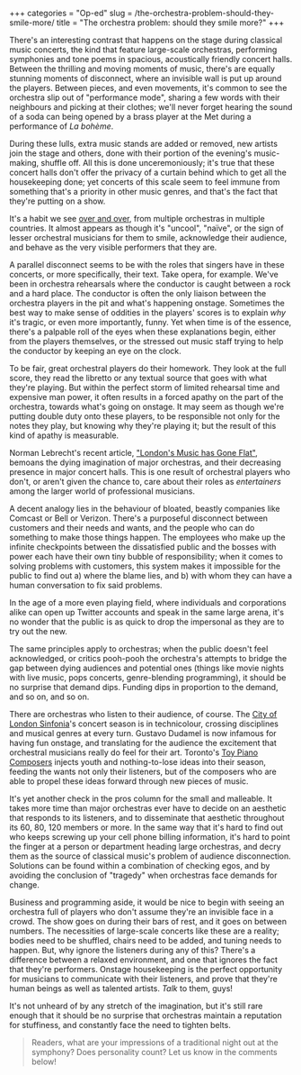 +++
categories = "Op-ed"
slug = /the-orchestra-problem-should-they-smile-more/
title = "The orchestra problem: should they smile more?"
+++

There's an interesting contrast that happens on the stage during classical music concerts, the kind that feature large-scale orchestras, performing symphonies and tone poems in spacious, acoustically friendly concert halls. Between the thrilling and moving moments of music, there's are equally stunning moments of disconnect, where an invisible wall is put up around the players. Between pieces, and even movements, it's common to see the orchestra slip out of "performance mode", sharing a few words with their neighbours and picking at their clothes; we'll never forget hearing the sound of a soda can being opened by a brass player at the Met during a performance of *La bohème*. 

During these lulls, extra music stands are added or removed, new artists join the stage and others, done with their portion of the evening's music-making, shuffle off. All this is done unceremoniously; it's true that these concert halls don't offer the privacy of a curtain behind which to get all the housekeeping done; yet concerts of this scale seem to feel immune from something that's a priority in other music genres, and that's the fact that they're putting on a show.

It's a habit we see [over and over](/putting-on-show-instrumentalists/), from multiple orchestras in multiple countries. It almost appears as though it's "uncool", "naïve", or the sign of lesser orchestral musicians for them to smile, acknowledge their audience, and behave as the very visible performers that they are.

A parallel disconnect seems to be with the roles that singers have in these concerts, or more specifically, their text. Take opera, for example. We've been in orchestra rehearsals where the conductor is caught between a rock and a hard place. The conductor is often the only liaison between the orchestra players in the pit and what's happening onstage. Sometimes the best way to make sense of oddities in the players' scores is to explain *why* it's tragic, or even more importantly, funny. Yet when time is of the essence, there's a palpable roll of the eyes when these explanations begin, either from the players themselves, or the stressed out music staff trying to help the conductor by keeping an eye on the clock. 

To be fair, great orchestral players do their homework. They look at the full score, they read the libretto or any textual source that goes with what they're playing. But within the perfect storm of limited rehearsal time and expensive man power, it often results in a forced apathy on the part of the orchestra, towards what's going on onstage. It may seem as though we're putting double duty onto these players, to be responsible not only for the notes they play, but knowing why they're playing it; but the result of this kind of apathy is measurable.

Norman Lebrecht's recent article, ["London's Music has Gone Flat"](http://standpointmag.co.uk/music-april-2016-norman-lebrecht-london-orchestras-gone-flat), bemoans the dying imagination of major orchestras, and their decreasing presence in major concert halls. This is one result of orchestral players who don't, or aren't given the chance to, care about their roles as *entertainers* among the larger world of professional musicians.

A decent analogy lies in the behaviour of bloated, beastly companies like Comcast or Bell or Verizon. There's a purposeful disconnect between customers and their needs and wants, and the people who can do something to make those things happen. The employees who make up the infinite checkpoints between the dissatisfied public and the bosses with power each have their own tiny bubble of responsibility; when it comes to solving problems with customers, this system makes it impossible for the public to find out a) where the blame lies, and b) with whom they can have a human conversation to fix said problems.

In the age of a more even playing field, where individuals and corporations alike can open up Twitter accounts and speak in the same large arena, it's no wonder that the public is as quick to drop the impersonal as they are to try out the new.

The same principles apply to orchestras; when the public doesn't feel acknowledged, or critics pooh-pooh the orchestra's attempts to bridge the gap between dying audiences and potential ones (things like movie nights with live music, pops concerts, genre-blending programming), it should be no surprise that demand dips. Funding dips in proportion to the demand, and so on, and so on.

There are orchestras who listen to their audience, of course. The [City of London Sinfonia](https://cityoflondonsinfonia.co.uk/)'s concert season is in technicolour, crossing disciplines and musical genres at every turn. Gustavo Dudamel is now infamous for having fun onstage, and translating for the audience the excitement that orchestral musicians really do feel for their art. Toronto's [Toy Piano Composers](http://toypianocomposers.com/Toy_Piano_Composers/about.html) injects youth and nothing-to-lose ideas into their season, feeding the wants not only their listeners, but of the composers who are able to propel these ideas forward through new pieces of music.

It's yet another check in the pros column for the small and malleable. It takes more time than major orchestras ever have to decide on an aesthetic that responds to its listeners, and to disseminate that aesthetic throughout its 60, 80, 120 members or more. In the same way that it's hard to find out who keeps screwing up your cell phone billing information, it's hard to point the finger at a person or department heading large orchestras, and decry them as the source of classical music's problem of audience disconnection. Solutions can be found within a combination of checking egos, and by avoiding the conclusion of "tragedy" when orchestras face demands for change. 

Business and programming aside, it would be nice to begin with seeing an orchestra full of players who don't assume they're an invisible face in a crowd. The show goes on during their bars of rest, and it goes on between numbers. The necessities of large-scale concerts like these are a reality; bodies need to be shuffled, chairs need to be added, and tuning needs to happen. But, why ignore the listeners during any of this? There's a difference between a relaxed environment, and one that ignores the fact that they're performers. Onstage housekeeping is the perfect opportunity for musicians to communicate with their listeners, and prove that they're human beings as well as talented artists. *Talk* to them, guys! 

It's not unheard of by any stretch of the imagination, but it's still rare enough that it should be no surprise that orchestras maintain a reputation for stuffiness, and constantly face the need to tighten belts.

>Readers, what are your impressions of a traditional night out at the symphony? Does personality count? Let us know in the comments below!
